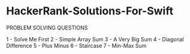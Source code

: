 # HackerRank-Solutions-For-Swift

PROBLEM SOLVING QUESTIONS

  1 - Solve Me First
  2 - Simple Array Sum
  3 - A Very Big Sum
  4 - Diagonal Difference
  5 - Plus Minus
  6 - Staircase
  7 - Min-Max Sum

